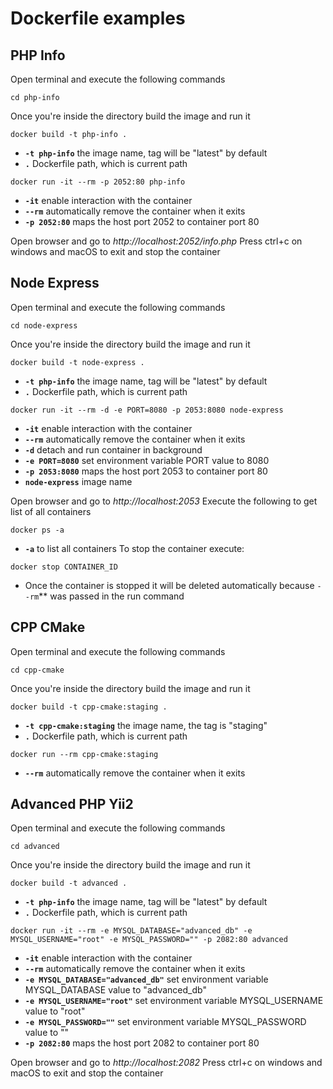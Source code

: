 # Dockerfile examples

## PHP Info
Open terminal and execute the following commands
```
cd php-info
```
Once you're inside the directory build the image and run it
```
docker build -t php-info .
```
- **`-t php-info`** the image name, tag will be "latest" by default
- **`.`** Dockerfile path, which is current path
```
docker run -it --rm -p 2052:80 php-info
```
- **`-it`** enable interaction with the container
- **`--rm`** automatically remove the container when it exits
- **`-p 2052:80`** maps the host port 2052 to container port 80

Open browser and go to *http://localhost:2052/info.php*
Press ctrl+c on windows and macOS to exit and stop the container

## Node Express
Open terminal and execute the following commands
```
cd node-express
```
Once you're inside the directory build the image and run it
```
docker build -t node-express .
```
- **`-t php-info`** the image name, tag will be "latest" by default
- **`.`** Dockerfile path, which is current path
```
docker run -it --rm -d -e PORT=8080 -p 2053:8080 node-express
```
- **`-it`** enable interaction with the container
- **`--rm`** automatically remove the container when it exits
- **`-d`** detach and run container in background
- **`-e PORT=8080`** set environment variable PORT value to 8080 
- **`-p 2053:8080`** maps the host port 2053 to container port 80
- **`node-express`** image name

Open browser and go to *http://localhost:2053*
Execute the following to get list of all containers
```
docker ps -a
```
- **`-a`** to list all containers
To stop the container execute:
```
docker stop CONTAINER_ID
```
- Once the container is stopped it will be deleted automatically because `--rm`** was passed in the run command

## CPP CMake
Open terminal and execute the following commands
```
cd cpp-cmake
```
Once you're inside the directory build the image and run it
```
docker build -t cpp-cmake:staging .
```
- **`-t cpp-cmake:staging`** the image name, the tag is "staging"
- **`.`** Dockerfile path, which is current path
```
docker run --rm cpp-cmake:staging
```
- **`--rm`** automatically remove the container when it exits

## Advanced PHP Yii2
Open terminal and execute the following commands
```
cd advanced
```
Once you're inside the directory build the image and run it
```
docker build -t advanced .
```
- **`-t php-info`** the image name, tag will be "latest" by default
- **`.`** Dockerfile path, which is current path
```
docker run -it --rm -e MYSQL_DATABASE="advanced_db" -e MYSQL_USERNAME="root" -e MYSQL_PASSWORD="" -p 2082:80 advanced
```
- **`-it`** enable interaction with the container
- **`--rm`** automatically remove the container when it exits
- **`-e MYSQL_DATABASE="advanced_db"`** set environment variable MYSQL_DATABASE value to "advanced_db" 
- **`-e MYSQL_USERNAME="root"`** set environment variable MYSQL_USERNAME value to "root" 
- **`-e MYSQL_PASSWORD=""`** set environment variable MYSQL_PASSWORD value to "" 
- **`-p 2082:80`** maps the host port 2082 to container port 80

Open browser and go to *http://localhost:2082*
Press ctrl+c on windows and macOS to exit and stop the container